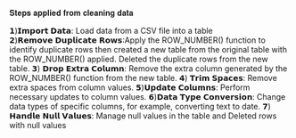 𝐒𝐭𝐞𝐩𝐬 𝐚𝐩𝐩𝐥𝐢𝐞𝐝 𝐟𝐫𝐨𝐦 𝐜𝐥𝐞𝐚𝐧𝐢𝐧𝐠 𝐝𝐚𝐭𝐚

𝟭)𝗜𝗺𝗽𝗼𝗿𝘁 𝗗𝗮𝘁𝗮: Load data from a CSV file into a table <br>
𝟮)𝗥𝗲𝗺𝗼𝘃𝗲 𝗗𝘂𝗽𝗹𝗶𝗰𝗮𝘁𝗲 𝗥𝗼𝘄𝘀:Apply the ROW_NUMBER() function to identify duplicate rows then created a new table from the original table with the ROW_NUMBER() applied. Deleted the duplicate rows from the new table.
𝟯) 𝗗𝗿𝗼𝗽 𝗘𝘅𝘁𝗿𝗮 𝗖𝗼𝗹𝘂𝗺𝗻: Remove the extra column generated by the ROW_NUMBER() function from the new table.
𝟰) 𝗧𝗿𝗶𝗺 𝗦𝗽𝗮𝗰𝗲𝘀: Remove extra spaces from column values.
𝟱)𝗨𝗽𝗱𝗮𝘁𝗲 𝗖𝗼𝗹𝘂𝗺𝗻𝘀: Perform necessary updates to column values.
𝟲)𝗗𝗮𝘁𝗮 𝗧𝘆𝗽𝗲 𝗖𝗼𝗻𝘃𝗲𝗿𝘀𝗶𝗼𝗻: Change data types of specific columns, for example, converting text to date.
𝟳) 𝗛𝗮𝗻𝗱𝗹𝗲 𝗡𝘂𝗹𝗹 𝗩𝗮𝗹𝘂𝗲𝘀: Manage null values in the table and Deleted rows with null values
